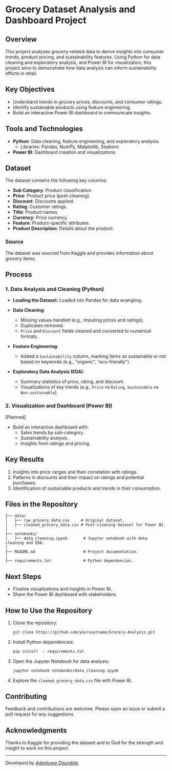 # Grocery Dataset Analysis and Dashboard Project

## Overview
This project analyses grocery-related data to derive insights into consumer trends, product pricing, and sustainability features. Using Python for data cleaning and exploratory analysis, and Power BI for visualization, this project aims to demonstrate how data analysis can inform sustainability efforts in retail.

## Key Objectives
- Understand trends in grocery prices, discounts, and consumer ratings.
- Identify sustainable products using feature engineering.
- Build an interactive Power BI dashboard to communicate insights.

## Tools and Technologies
- **Python**: Data cleaning, feature engineering, and exploratory analysis.
  - Libraries: Pandas, NumPy, Matplotlib, Seaborn
- **Power BI**: Dashboard creation and visualizations.

## Dataset
The dataset contains the following key columns:
- **Sub Category**: Product classification.
- **Price**: Product price (post-cleaning).
- **Discount**: Discounts applied.
- **Rating**: Customer ratings.
- **Title**: Product names.
- **Currency**: Price currency.
- **Feature**: Product-specific attributes.
- **Product Description**: Details about the product.

### Source
The dataset was sourced from Kaggle and provides information about grocery items.

## Process

### 1. Data Analysis and Cleaning (Python)
- **Loading the Dataset**:
  Loaded into Pandas for data wrangling.

- **Data Cleaning**:
  - Missing values handled (e.g., imputing prices and ratings).
  - Duplicates removed.
  - `Price` and `Discount` fields cleaned and converted to numerical formats.

- **Feature Engineering**:
  - Added a `Sustainability` column, marking items as sustainable or not based on keywords (e.g., "organic", "eco-friendly").

- **Exploratory Data Analysis (EDA)**:
  - Summary statistics of price, rating, and discount.
  - Visualizations of key trends (e.g., `Price` vs `Rating`, `Sustainable` vs `Non-sustainable`).

### 2. Visualization and Dashboard (Power BI)
[Planned]
- Build an interactive dashboard with:
  - Sales trends by sub-category.
  - Sustainability analysis.
  - Insights from ratings and pricing.

## Key Results
1. Insights into price ranges and their correlation with ratings.
2. Patterns in discounts and their impact on ratings and potential purchases.
3. Identification of sustainable products and trends in their consumption.

## Files in the Repository
```
├── data/
│   ├── raw_grocery_data.csv     # Original dataset.
│   ├── cleaned_grocery_data.csv # Post-cleaning dataset for Power BI.
│
├── notebooks/
│   ├── data_cleaning.ipynb       # Jupyter notebook with data cleaning and EDA.
│
├── README.md                     # Project documentation.
│
├── requirements.txt              # Python dependencies.
```

## Next Steps
- Finalize visualizations and insights in Power BI.
- Share the Power BI dashboard with stakeholders.

## How to Use the Repository
1. Clone the repository:
   ```bash
   git clone https://github.com/yourusername/Grocery-Analysis.git
   ```

2. Install Python dependencies:
   ```bash
   pip install -r requirements.txt
   ```

3. Open the Jupyter Notebook for data analysis:
   ```bash
   jupyter notebook notebooks/data_cleaning.ipynb
   ```

4. Explore the `cleaned_grocery_data.csv` file with Power BI.

## Contributing
Feedback and contributions are welcome. Please open an issue or submit a pull request for any suggestions.

## Acknowledgments
Thanks to Kaggle for providing the dataset and to God for the strength and insight to work on this project.

---
*Developed by [Adeoluwa Ogundele](https://github.com/oadeoluwadotun)*

